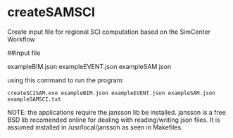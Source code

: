 # createSAMSCI
Create input file for regional SCI computation based on the SimCenter Workflow


##input file

exampleBIM.json exampleEVENT.json exampleSAM.json


using this command to run the program:

    createSCISAM.exe exampleBIM.json exampleEVENT.json exampleSAM.json exampleSAMSCI.txt




NOTE: the applications require the jansson lib be installed. jansson is 
a free BSD lib recomended online for dealing with reading/writing json files.
It is assumed installed in /usr/local/jansson as seen in Makefiles.


